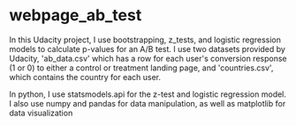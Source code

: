 # webpage_ab_test
In this Udacity project, I use bootstrapping, z_tests, and logistic regression models to calculate p-values for an A/B test. I use two datasets provided by Udacity, 'ab_data.csv' which has a row for each user's conversion response (1 or 0) to either a control or treatment landing page, and 'countries.csv', which contains the country for each user.

In python, I use statsmodels.api for the z-test and logistic regression model. I also use numpy and pandas for data manipulation, as well as matplotlib for data visualization
